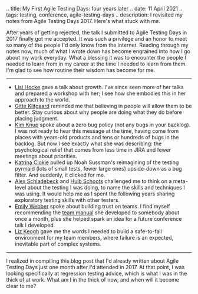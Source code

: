 .. title: My First Agile Testing Days: four years later
.. date: 11 April 2021
.. tags: testing, conference, agile-testing-days
.. description: I revisited my notes from Agile Testing Days 2017. Here's what stuck with me.

After years of getting rejected, the talk I submitted to Agile Testing Days in 2017 finally got me accepted. It was such a privilege and an honor to meet so many of the people I'd only know from the internet. Reading through my notes now, much of what I wrote down has become engrained into how I go about my work everyday. What a blessing it was to encounter the people I needed to learn from in my career at the time I needed to learn from them. I'm glad to see how routine their wisdom has become for me.

---

- [Lisi Hocke](https://twitter.com/lisihocke) gave a talk about growth. I've since seen more of her talks and prepared a workshop with her; I see how she embodies this in her approach to the world. 
- [Gitte Klitgaard](https://twitter.com/NativeWired) reminded me that believing in people will allow them to be better. Stay curious about why people are doing what they do before placing judgment.
- [Kim Knup](https://twitter.com/Punkmik) spoke about a zero bug policy (not any bugs in your backlog). I was not ready to hear this message at the time, having come from places with years-old products and tens or hundreds of bugs in the backlog. But now I see exactly what she was describing: the psychological relief that comes from less time in JIRA and fewer meetings about priorities.
- [Katrina Clokie](https://twitter.com/katrinaclokie) pulled up Noah Sussman's reimagining of the testing pyrmaid (lots of small tests, fewer large ones) upside-down as a bug filter. And suddenly, it clicked for me. 
- [Alex Schladebeck](https://twitter.com/alex_schl) and [Huib Schoots](https://twitter.com/huibschoots) challenged me to think on a meta-level about the testing I was doing, to name the skills and techniques I was using. It would help me as I spent the following years sharing exploratory testing skills with other testers.
- [Emily Webber](https://twitter.com/ewebber) spoke about building trust on teams. I find myself recommending the [team manual](https://emilywebber.co.uk/the-team-manual-a-exercise-to-help-build-empathy-in-teams/) she developed to somebody about once a month, plus she helped spark an idea for a future conference talk I developed.
- [Liz Keogh](https://twitter.com/lunivore) gave me the words I needed to build a safe-to-fail environment for my team members, where failure is an expected, inevitable part of complex systems. 

--- 

I realized in compiling this blog post that I'd already written about Agile Testing Days just one month after I'd attended in 2017. At that point, I was looking specifically at regression testing advice, which is what I was in the thick of at work. What am I in the thick of now, and when will it become clear to me?
